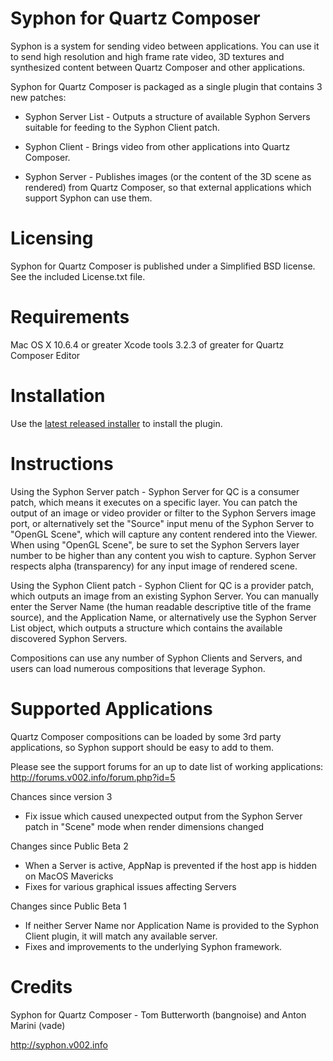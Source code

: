 Syphon for Quartz Composer
===============

Syphon is a system for sending video between applications. You can use it to send high resolution and high frame rate video, 3D textures and synthesized content between Quartz Composer and other applications.

Syphon for Quartz Composer is packaged as a single plugin that contains 3 new patches:

* Syphon Server List - Outputs a structure of available Syphon Servers suitable for feeding to the Syphon Client patch. 

* Syphon Client - Brings video from other applications into Quartz Composer.

* Syphon Server - Publishes images (or the content of the 3D scene as rendered) from Quartz Composer, so that external applications which support Syphon can use them.

Licensing
===============

Syphon for Quartz Composer is published under a Simplified BSD license. See the included License.txt file.

Requirements
===============

Mac OS X 10.6.4 or greater
Xcode tools 3.2.3 of greater for Quartz Composer Editor
 
Installation
===============

Use the [latest released installer](https://github.com/Syphon/Quartz-Composer/releases) to install the plugin.

Instructions
===============

Using the Syphon Server patch - Syphon Server for QC is a consumer patch, which means it executes on a specific layer. You can patch the output of an image or video provider or  filter to the Syphon Servers image port, or alternatively set the "Source" input menu of the Syphon Server to "OpenGL Scene", which will capture any content rendered into the Viewer. When using "OpenGL Scene", be sure to set the Syphon Servers layer number to be higher than any content you wish to capture. Syphon Server respects alpha (transparency) for any input image of rendered scene.

Using the Syphon Client patch - Syphon Client for QC is a provider patch, which outputs an image from an existing Syphon Server. You can manually enter the Server Name (the human readable descriptive title of the frame source), and the Application Name, or alternatively use the Syphon Server List object, which outputs a structure which contains the available discovered Syphon Servers. 

Compositions can use any number of Syphon Clients and Servers, and users can load numerous compositions that leverage Syphon.

Supported Applications
===============

Quartz Composer compositions can be loaded by some 3rd party applications, so Syphon support should be easy to add to them.

Please see the support forums for an up to date list of working applications: http://forums.v002.info/forum.php?id=5

Chances since version 3

- Fix issue which caused unexpected output from the Syphon Server patch in "Scene" mode when render dimensions changed

Changes since Public Beta 2

- When a Server is active, AppNap is prevented if the host app is hidden on MacOS Mavericks
- Fixes for various graphical issues affecting Servers

Changes since Public Beta 1

- If neither Server Name nor Application Name is provided to the Syphon Client plugin, it will match any available server.
- Fixes and improvements to the underlying Syphon framework.

Credits
===============

Syphon for Quartz Composer - Tom Butterworth (bangnoise) and Anton Marini (vade)

http://syphon.v002.info
